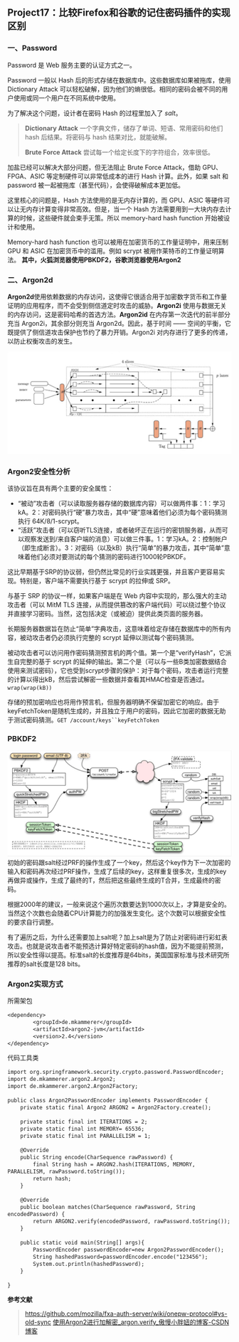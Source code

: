 ## Project17：比较Firefox和谷歌的记住密码插件的实现区别

### **一、Password**

Password 是 Web 服务主要的认证方式之一。

Password 一般以 Hash 后的形式存储在数据库中。这些数据库如果被拖库，使用 Dictionary Attack 可以轻松破解，因为他们的熵很低。相同的密码会被不同的用户使用或同一个用户在不同系统中使用。

为了解决这个问题，设计者在密码 Hash 的过程里加入了 _salt_。

> **Dictionary Attack** 一个字典文件，储存了单词、短语、常用密码和他们 hash 后结果。将密码与 hash 结果对比，就能破解。  
>
> **Brute Force Attack** 尝试每一个给定长度下的字符组合，效率很低。

加盐已经可以解决大部分问题，但无法阻止 Brute Force Attack，借助 GPU、FPGA、ASIC 等定制硬件可以非常低成本的进行 Hash 计算。此外，如果 salt 和 password 被一起被拖库（甚至代码），会使得破解成本更加低。

这里核心的问题是，Hash 方法使用的是无内存计算的，而 GPU、ASIC 等硬件可以让无内存计算变得非常高效。但是，当一个 Hash 方法需要用到一大块内存去计算的时候，这些硬件就会束手无策。所以 memory-hard hash function 开始被设计和使用。

Memory-hard hash function 也可以被用在加密货币的工作量证明中，用来压制 GPU 和 ASIC 在加密货币中的滥用。例如 scrypt 被用作莱特币的工作量证明算法。
**其中，火狐浏览器使用PBKDF2，谷歌浏览器使用Argon2**

### 二、Argon2d


**Argon2d**使用依赖数据的内存访问，这使得它很适合用于加密数字货币和工作量证明的应用程序，而不会受到侧信道定时攻击的威胁。**Argon2i** 使用与数据无关的内存访问，这是密码哈希的首选方法。**Argon2id** 在内存第一次迭代的前半部分充当 Argon2i，其余部分则充当 Argon2d。因此，基于时间 —— 空间的平衡，它既提供了侧信道攻击保护也节约了暴力开销。Argon2i 对内存进行了更多的传递，以防止权衡攻击的发生。


![](https://github.com/happyhippo111/No.61-/blob/main/project_17/P1.png)


### Argon2安全性分析

该协议旨在具有两个主要的安全属性：

-   “被动”攻击者（可以读取服务器存储的数据库内容）可以做两件事：1：学习kA。2：对密码执行“硬”暴力攻击，其中“硬”意味着他们必须为每个密码猜测执行 64K/8/1-scrypt。
-   “活跃”攻击者（可以窃听TLS连接，或者破坏正在运行的密钥服务器，从而可以观察发送到/来自客户端的消息）可以做三件事。1：学习kA。2：控制帐户（即生成断言）。3：对密码（以及kB）执行“简单”的暴力攻击，其中“简单”意味着他们必须对要测试的每个猜测的密码进行1000轮PBKDF。

这比早期基于SRP的协议弱，但仍然比常见的行业实践更强，并且客户更容易实现。特别是，客户端不需要执行基于 scrypt 的拉伸或 SRP。

与基于 SRP 的协议一样，如果客户端是在 Web 内容中实现的，那么强大的主动攻击者（可以 MitM TLS 连接，从而提供篡改的客户端代码）可以绕过整个协议并直接学习密码。当然，这包括决定（或被迫）提供此类页面的服务器。

长期服务器数据旨在防止“简单”字典攻击，这意味着给定存储在数据库中的所有内容，被动攻击者仍必须执行完整的 scrypt 延伸以测试每个密码猜测。

被动攻击者可以访问用作密码猜测预言机的两个值。第一个是“verifyHash”，它派生自完整的基于 scrypt 的延伸的输出。第二个是（可以与一些B类加密数据结合使用来测试密码），它也受到scrypt步骤的保护：对于每个密码，攻击者运行完整的计算以得出kB，然后尝试解密一些数据并查看其HMAC检查是否通过。`wrap(wrap(kB))`

存储的预加密响应也将用作预言机，但服务器明确不保留加密它的响应。由于keyFetchToken是随机生成的，并且独立于用户的密码，因此它加密的数据无助于测试密码猜测。`GET /account/keys``keyFetchToken`

### PBKDF2
![](https://github.com/happyhippo111/No.61-/blob/main/project_17/P2.png)
初始的密码跟salt经过PRF的操作生成了一个key，然后这个key作为下一次加密的输入和密码再次经过PRF操作，生成了后续的key，这样重复很多次，生成的key再做异或操作，生成了最终的T，然后把这些最终生成的T合并，生成最终的密码。

根据2000年的建议，一般来说这个遍历次数要达到1000次以上，才算是安全的。当然这个次数也会随着CPU计算能力的加强发生变化。这个次数可以根据安全性的要求自行调整。

有了遍历之后，为什么还需要加上salt呢？加上salt是为了防止对密码进行彩虹表攻击。也就是说攻击者不能预选计算好特定密码的hash值，因为不能提前预测，所以安全性得以提高。标准salt的长度推荐是64bits，美国国家标准与技术研究所推荐的salt长度是128 bits。
### Argon2实现方式

所需架包

```
<dependency>
		<groupId>de.mkammerer</groupId>
		<artifactId>argon2-jvm</artifactId>
		<version>2.4</version>
</dependency>
```

代码工具类

```
import org.springframework.security.crypto.password.PasswordEncoder;
import de.mkammerer.argon2.Argon2;
import de.mkammerer.argon2.Argon2Factory;

public class Argon2PasswordEncoder implements PasswordEncoder {
    private static final Argon2 ARGON2 = Argon2Factory.create();

    private static final int ITERATIONS = 2;
    private static final int MEMORY= 65536;
    private static final int PARALLELISM = 1;

    @Override
    public String encode(CharSequence rawPassword) {
        final String hash = ARGON2.hash(ITERATIONS, MEMORY, PARALLELISM, rawPassword.toString());
        return hash;
    }

    @Override
    public boolean matches(CharSequence rawPassword, String encodedPassword) {
        return ARGON2.verify(encodedPassword, rawPassword.toString());
    }

    public static void main(String[] args){
        PasswordEncoder passwordEncoder=new Argon2PasswordEncoder();
        String hashedPassword=passwordEncoder.encode("123456");
        System.out.println(hashedPassword);
    }

}
```


**参考文献**
>  https://github.com/mozilla/fxa-auth-server/wiki/onepw-protocol#vs-old-sync
> [使用Argon2进行加解密_argon.verify_傲慢小胖妞的博客-CSDN博客](https://blog.csdn.net/weixin_42932323/article/details/109984821)
